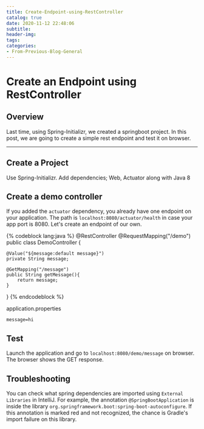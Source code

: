 ```yaml
---
title: Create-Endpoint-using-RestController
catalog: true
date: 2020-11-12 22:48:06
subtitle:
header-img:
tags:
categories:
- From-Previous-Blog-General
---
```



# Create an Endpoint using RestController

## Overview
Last time, using Spring-Initializr, we created a springboot project.
In this post, we are going to create a simple rest endpoint and test it on browser.

---

## Create a Project
Use Spring-Initializr.
Add dependencies; Web, Actuator along with Java 8

## Create a demo controller
If you added the `actuator` dependency, you already have one endpoint on your application. The path is `localhost:8080/actuator/health` in case your app port is 8080. Let's create an endpoint of our own.

{% codeblock lang:java %}
@RestController
@RequestMapping("/demo")
public class DemoController {

    @Value("${message:default message}")
    private String message;

    @GetMapping("/message")
    public String getMessage(){
        return message;
    }
}
{% endcodeblock %}

application.properties
```
message=hi
```

## Test
Launch the application and go to `localhost:8080/demo/message` on browser.
The browser shows the GET response.

## Troubleshooting
You can check what spring dependencies are imported using `External Libraries` in IntelliJ. For example, the annotation `@SpringBootApplication` is inside the library `org.springframework.boot:spring-boot-autoconfigure`.
If this annotation is marked red and not recognized, the chance is Gradle's import failure on this library.